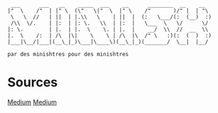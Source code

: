 ```
 ___      ___   __    _____  ___    __      ________  __    __   
|"  \    /"  | |" \  (\"   \|"  \  |" \    /"       )/" |  | "\  
 \   \  //   | ||  | |.\\   \    | ||  |  (:   \___/(:  (__)  :) 
 /\\  \/.    | |:  | |: \.   \\  | |:  |   \___  \   \/      \/  
|: \.        | |.  | |.  \    \. | |.  |    __/  \\  //  __  \\  
|.  \    /:  | /\  |\|    \    \ | /\  |\  /" \   :)(:  (  )  :) 
|___|\__/|___|(__\_|_)\___|\____\)(__\_|_)(_______/  \__|  |__/

par des minishtres pour des minishtres
```                                                              

# Sources
[Medium](https://m4nnb3ll.medium.com/minishell-building-a-mini-bash-a-42-project-b55a10598218)
[Medium](https://42-cursus.gitbook.io/guide/rank-03/minishell)

